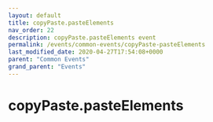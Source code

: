 ```yaml
---
layout: default
title: copyPaste.pasteElements 
nav_order: 22
description: copyPaste.pasteElements event
permalink: /events/common-events/copyPaste-pasteElements
last_modified_date: 2020-04-27T17:54:08+0000
parent: "Common Events"
grand_parent: "Events"
---
```


# copyPaste.pasteElements
